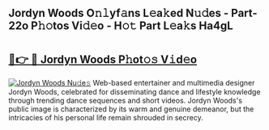 ## Jordyn Woods O𝚗𝚕yf𝚊ns L𝚎a𝚔ed N𝚞𝚍es - Part-22o P𝚑𝚘tos Vi𝚍𝚎o - H𝚘𝚝 Part L𝚎a𝚔s Ha4gL

# <h2><a href="http://kf34h5p.oniu.top/?m=Jordyn+Woods">🔗👉 🔴 Jordyn Woods P𝚑ot𝚘𝚜 V𝚒d𝚎o</a></h2>

[![Jordyn Woods Nu𝚍e𝚜](https://i.imgur.com/0qMVB7G.gif)](http://kf34h5p.oniu.top/?m=Jordyn+Woods)
Web-based entertainer and multimedia designer Jordyn Woods, celebrated for disseminating dance and lifestyle knowledge through trending dance sequences and short videos. Jordyn Woods's public image is characterized by its warm and genuine demeanor, but the intricacies of his personal life remain shrouded in secrecy.  
